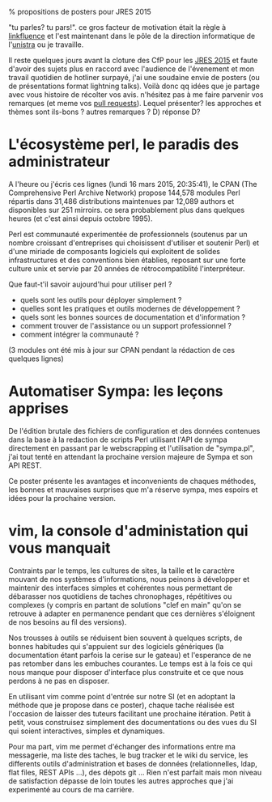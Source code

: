 % propositions de posters pour JRES 2015

"tu parles? tu pars!". ce gros facteur de motivation était la règle à
[linkfluence](http://linkfluence.net) et l'est maintenant dans le pôle de la
direction informatique de l'[unistra](http://www.unistra.fr) ou je travaille.

Il reste quelques jours avant la cloture des CfP pour les
[JRES 2015](https://www.jres.org/en) et faute d'avoir des sujets plus en
raccord avec l'audience de l'évenement et mon travail quotidien de hotliner
surpayé, j'ai une soudaine envie de posters (ou de présentations format
lightning talks). Voilà donc qq idées que je partage avec vous histoire de
récolter vos avis.  n'hésitez pas à me faire parvenir vos remarques (et meme
vos [pull requests](https://github.com/eiro/eiro.github.com/)). Lequel
présenter? les approches et thèmes sont ils-bons ? autres remarques ? D)
réponse D? 

# L'écosystème perl, le paradis des administrateur

A l'heure ou j'écris ces lignes (lundi 16 mars 2015, 20:35:41), le CPAN (The
Comprehensive Perl Archive Network) propose 144,578 modules Perl répartis dans
31,486 distributions maintenues par 12,089 authors et disponibles sur 251
mirroirs. ce sera probablement plus dans quelques heures (et c'est ainsi depuis
octobre 1995).

Perl est communauté experimentée de professionnels (soutenus par un nombre
croissant d'entreprises qui choisissent d'utiliser et soutenir Perl) et d'une
miriade de composants logiciels qui exploitent de solides infrastructures et
des  conventions bien établies, reposant sur une forte culture unix et servie
par 20 années de rétrocompatiblité l'interpréteur.

Que faut-t'il savoir aujourd'hui pour utiliser perl ? 

* quels sont les outils pour déployer simplement ? 
* quelles sont les pratiques et outils modernes de développement ? 
* quels sont les bonnes sources de documentation et d'information ? 
* comment trouver de l'assistance ou un support professionnel ? 
* comment intégrer la communauté ?

(3 modules ont été mis à jour sur CPAN pendant la rédaction de ces quelques lignes)

# Automatiser Sympa: les leçons apprises

De l'édition brutale des fichiers de configuration et des données contenues
dans la base à la redaction de scripts Perl utilisant l'API de sympa
directement en passant par le webscrapping et l'utilisation de "sympa.pl", j'ai
tout tenté en attendant la prochaine version majeure de Sympa et son API REST.

Ce poster présente les avantages et inconvenients de chaques méthodes, les
bonnes et mauvaises surprises que m'a réserve sympa, mes espoirs et idées pour
la prochaine version.

# vim, la console d'administation qui vous manquait

Contraints par le temps, les cultures de sites, la taille et le caractère
mouvant de nos systèmes d'informations, nous peinons à développer et maintenir
des interfaces simples et cohérentes nous permettant de débarasser nos
quotidiens de taches chronophages, répétitives ou complexes (y compris en
partant de solutions "clef en main" qu'on se retrouve à adapter en permanence
pendant que ces dernières s'éloignent de nos besoins au fil des versions). 

Nos trousses à outils se réduisent bien souvent à quelques scripts, de bonnes
habitudes qui s'appuient sur des logiciels génériques (la documentation étant
parfois la cerise sur le gateau) et l'esperance de ne pas retomber dans les
embuches courantes. Le temps est à la fois ce qui nous manque pour disposer
d'interface plus construite et ce que nous perdons à ne pas en disposer.

En utilisant vim comme point d'entrée sur notre SI (et en adoptant la méthode
que je propose dans ce poster), chaque tache réalisée est l'occasion de laisser
des tuteurs facilitant une prochaine itération. Petit à petit, vous construisez
simplement des documentations ou des vues du SI qui soient interactives, simples 
et dynamiques.

Pour ma part, vim me permet d'échanger des informations entre ma messagerie, ma
liste des taches, le bug tracker et le wiki du service, les differents outils
d'administration et bases de données (relationnelles, ldap, flat files, REST
APIs ...), des dépots git ... Rien n'est parfait mais mon niveau de
satisfaction dépasse de loin toutes les autres approches que j'ai experimenté
au cours de ma carrière.
